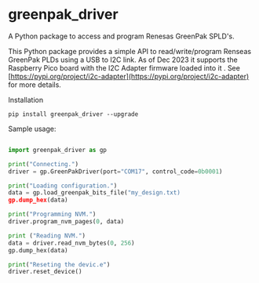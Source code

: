 # greenpak_driver
A Python package to access and program Renesas GreenPak SPLD's.

This Python package provides a simple API to read/write/program Renseas GreenPak PLDs using a USB to I2C link. As of Dec 2023 it supports the Raspberry Pico board with the I2C Adapter firmware loaded into it . See [https://pypi.org/project/i2c-adapter](https://pypi.org/project/i2c-adapter) for more details.

Installation
```
pip install greenpak_driver --upgrade
```

Sample usage:
```python

import greenpak_driver as gp

print("Connecting.")
driver = gp.GreenPakDriver(port="COM17", control_code=0b0001)

print("Loading configuration.")
data = gp.load_greenpak_bits_file("my_design.txt)
gp.dump_hex(data)

print("Programming NVM.")
driver.program_nvm_pages(0, data)

print ("Reading NVM.")
data = driver.read_nvm_bytes(0, 256)
gp.dump_hex(data)

print("Reseting the devic.e")
driver.reset_device()
```
